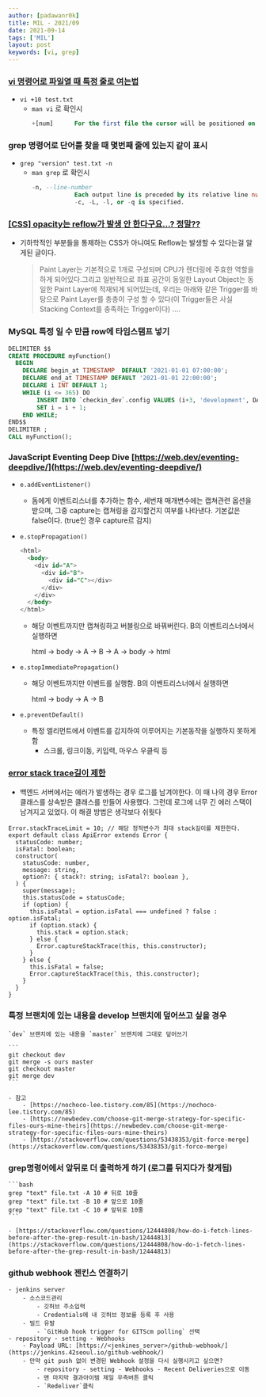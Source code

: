 ```yaml
---
author: [padawanr0k]
title: MIL - 2021/09
date: 2021-09-14
tags: ['MIL']
layout: post
keywords: [vi, grep]
---
```


### [vi 명령어로 파일열 때 특정 줄로 여는법](https://kb.iu.edu/d/adxw)

  - `vi +10 test.txt`
    - `man vi` 로 확인시
      ```sql
      +[num]      For the first file the cursor will be positioned on line "num".  If "num" is missing, the cursor will be positioned on the last line.
      ```

### grep 명령어로 단어를 찾을 때 몇번째 줄에 있는지 같이 표시

  - `grep "version" test.txt -n`
    - `man grep` 로 확인시
      ```sql
      -n, --line-number
                  Each output line is preceded by its relative line number in the file, starting at line 1.  The line number counter is reset for each file processed.  This option is ignored if
                  -c, -L, -l, or -q is specified.
      ```

### [[CSS] opacity는 reflow가 발생 안 한다구요...? 정말??](https://blinders.tistory.com/93)

  - 기하학적인 부분들을 통제하는 CSS가 아니여도 Reflow는 발생할 수 있다는걸 알게된 글이다.
    > Paint Layer는 기본적으로 1개로 구성되며 CPU가 렌더링에 주효한 역할을 하게 되어있다.그리고 일반적으로 좌표 공간이 동일한 Layout Object는 동일한 Paint Layer에 적재되게 되어있는데, 우리는 아래와 같은 Trigger를 바탕으로 Paint Layer를 층층이 구성 할 수 있다(이 Trigger들은 사실 Stacking Context를 충족하는 Trigger이다) ....

### MySQL 특정 일 수 만큼 row에 타임스탬프 넣기
  ```sql
  DELIMITER $$
  CREATE PROCEDURE myFunction()
  	BEGIN
      DECLARE begin_at TIMESTAMP  DEFAULT '2021-01-01 07:00:00';
      DECLARE end_at TIMESTAMP DEFAULT '2021-01-01 22:00:00';
      DECLARE i INT DEFAULT 1;
      WHILE (i <= 365) DO
          INSERT INTO `checkin_dev`.config VALUES (i+3, 'development', DATE_ADD(begin_at, INTERVAL i DAY), DATE_ADD(end_at, INTERVAL i DAY), 124, 124);
          SET i = i + 1;
      END WHILE;
  END$$
  DELIMITER ;
  CALL myFunction();
  ```
### JavaScript Eventing Deep Dive [https://web.dev/eventing-deepdive/](https://web.dev/eventing-deepdive/)

  - `e.addEventListener()`
    - 돔에게 이벤트리스너를 추가하는 함수, 세번재 매개변수에는 캡쳐관련 옵션을 받으며, 그중 capture는 캡쳐링을 감지할건지 여부를 나타낸다. 기본값은 false이다. (true인 경우 capture르 감지)
  - `e.stopPropagation()`

    ```sql
    <html>
      <body>
        <div id="A">
          <div id="B">
            <div id="C"></div>
          </div>
        </div>
      </body>
    </html>
    ```

    - 해당 이벤트까지만 캡쳐링하고 버블링으로 바꿔버린다. B의 이벤트리스너에서 실행하면

      html → body → A → B → A → body → html

  - `e.stopImmediatePropagation()`

    - 해당 이벤트까지만 이벤트를 실행함. B의 이벤트리스너에서 실행하면

      html → body → A → B

  - `e.preventDefault()`
    - 특정 엘리먼트에서 이벤트를 감지하여 이루어지는 기본동작을 실행하지 못하게함
      - 스크롤, 링크이동, 키입력, 마우스 우클릭 등

### [error stack trace길이 제한](https://stackoverflow.com/questions/53340870/how-to-limit-the-stack-trace-of-my-node-js-swagger-server)

  - 백엔드 서버에서는 에러가 발생하는 경우 로그를 남겨야한다. 이 때 나의 경우 Error 클래스를 상속받은 클래스를 만들어 사용했다. 그런데 로그에 너무 긴 에러 스택이 남겨지고 있었다. 이 해결 방법은 생각보다 쉬웟다

  ```tsx
  Error.stackTraceLimit = 10; // 해당 정적변수가 최대 stack길이를 제한한다.
  export default class ApiError extends Error {
    statusCode: number;
    isFatal: boolean;
    constructor(
      statusCode: number,
      message: string,
      option?: { stack?: string; isFatal?: boolean },
    ) {
      super(message);
      this.statusCode = statusCode;
      if (option) {
        this.isFatal = option.isFatal === undefined ? false : option.isFatal;
        if (option.stack) {
          this.stack = option.stack;
        } else {
          Error.captureStackTrace(this, this.constructor);
        }
      } else {
        this.isFatal = false;
        Error.captureStackTrace(this, this.constructor);
      }
    }
  }
  ```
### 특정 브랜치에 있는 내용을 develop 브랜치에 덮어쓰고 싶을 경우

    `dev` 브랜치에 있는 내용을 `master` 브랜치에 그대로 덮어쓰기

    ```
    git checkout dev
    git merge -s ours master
    git checkout master
    git merge dev
    ```

    - 참고
        - [https://nochoco-lee.tistory.com/85](https://nochoco-lee.tistory.com/85)
        - [https://newbedev.com/choose-git-merge-strategy-for-specific-files-ours-mine-theirs](https://newbedev.com/choose-git-merge-strategy-for-specific-files-ours-mine-theirs)
        - [https://stackoverflow.com/questions/53438353/git-force-merge](https://stackoverflow.com/questions/53438353/git-force-merge)
### grep명령어에서 앞뒤로 더 출력하게 하기 (로그를 뒤지다가 찾게됨)

    ```bash
    grep "text" file.txt -A 10 # 뒤로 10줄
    grep "text" file.txt -B 10 # 앞으로 10줄
    grep "text" file.txt -C 10 # 앞뒤로 10줄
    ```

    - [https://stackoverflow.com/questions/12444808/how-do-i-fetch-lines-before-after-the-grep-result-in-bash/12444813](https://stackoverflow.com/questions/12444808/how-do-i-fetch-lines-before-after-the-grep-result-in-bash/12444813)

### github webhook 젠킨스 연결하기
    - jenkins server
        - 소스코드관리
            - 깃허브 주소입력
            - Credentials에 내 깃허브 정보를 등록 후 사용
        - 빌드 유발
            - `GitHub hook trigger for GITScm polling` 선택
    - repository - setting - Webhooks
        - Payload URL: [https://<jenkines_server>/github-webhook/](https://jenkins.42seoul.io/github-webhook/)
        - 만약 git push 없이 변경된 Webhook 설정을 다시 실행시키고 싶으면?
            - repository - setting - Webhooks - Recent Deliveries으로 이동
            - 맨 마지막 결과아이템 제일 우측버튼 클릭
            - `Redeliver`클릭
